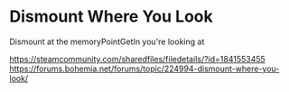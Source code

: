 # Dismount Where You Look

Dismount at the memoryPointGetIn you're looking at

https://steamcommunity.com/sharedfiles/filedetails/?id=1841553455
https://forums.bohemia.net/forums/topic/224994-dismount-where-you-look/